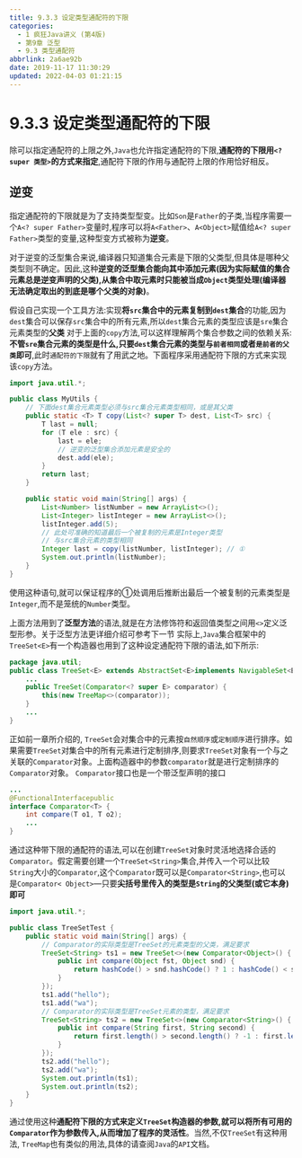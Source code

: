 ```yaml
---
title: 9.3.3 设定类型通配符的下限
categories: 
  - 1 疯狂Java讲义 (第4版)
  - 第9章 泛型
  - 9.3 类型通配符
abbrlink: 2a6ae92b
date: 2019-11-17 11:30:29
updated: 2022-04-03 01:21:15
---
```

# 9.3.3 设定类型通配符的下限 #
除可以指定通配符的上限之外,`Java`也允许指定通配符的下限,**通配符的下限用`<? super 类型>`的方式来指定**,通配符下限的作用与通配符上限的作用恰好相反。
## 逆变 ##
指定通配符的下限就是为了支持类型型变。比如`Son`是`Father`的子类,当程序需要一个`A<? super Father>`变量时,程序可以将`A<Father>`、`A<Object>`赋值给`A<? super Father>`类型的变量,这种型变方式被称为**逆变**。

对于逆变的泛型集合来说,编译器只知道集合元素是下限的父类型,但具体是哪种父类型则不确定。因此,这种**逆变的泛型集合能向其中添加元素(因为实际赋值的集合元素总是逆变声明的父类),从集合中取元素时只能被当成`Object`类型处理(编译器无法确定取出的到底是哪个父类的对象)**。

假设自己实现一个工具方法:实现**将`src`集合中的元素复制到`dest`集合**的功能,因为`dest`集合可以保存`src`集合中的所有元素,所以`dest`集合元素的类型应该是`sre`集合元素类型的**父类**
对于上面的`copy`方法,可以这样理解两个集合参数之间的依赖关系:**不管`sre`集合元素的类型是什么,只要`dest`集合元素的类型与`前者相同`或者`是前者的父类`即可**,此时`通配符的下限`就有了用武之地。下面程序采用通配符下限的方式来实现该`copy`方法。
```java
import java.util.*;

public class MyUtils {
    // 下面dest集合元素类型必须与src集合元素类型相同，或是其父类
    public static <T> T copy(List<? super T> dest, List<T> src) {
        T last = null;
        for (T ele : src) {
            last = ele;
            // 逆变的泛型集合添加元素是安全的
            dest.add(ele);
        }
        return last;
    }

    public static void main(String[] args) {
        List<Number> listNumber = new ArrayList<>();
        List<Integer> listInteger = new ArrayList<>();
        listInteger.add(5);
        // 此处可准确的知道最后一个被复制的元素是Integer类型
        // 与src集合元素的类型相同
        Integer last = copy(listNumber, listInteger); // ①
        System.out.println(listNumber);
    }
}
```
使用这种语句,就可以保证程序的①处调用后推断出最后一个被复制的元素类型是`Integer`,而不是笼统的`Number`类型。

上面方法用到了**泛型方法**的语法,就是在方法修饰符和返回值类型之间用`<>`定义泛型形参。关于泛型方法更详细介绍可参考下一节
实际上,`Java`集合框架中的`TreeSet<E>`有一个构造器也用到了这种设定通配符下限的语法,如下所示:
```java
package java.util;
public class TreeSet<E> extends AbstractSet<E>implements NavigableSet<E>, Cloneable, java.io.Serializable{
    ...
    public TreeSet(Comparator<? super E> comparator) {
        this(new TreeMap<>(comparator));
    }
    ...
}
```
正如前一章所介绍的, `TreeSet`会对集合中的元素按`自然顺序`或`定制顺序`进行排序。如果需要`TreeSet`对集合中的所有元素进行定制排序,则要求`TreeSet`对象有一个与之关联的`Comparator`对象。上面构造器中的参数`comparator`就是进行定制排序的`Comparator`对象。
`Comparator`接口也是一个带泛型声明的接口
```java
...
@FunctionalInterfacepublic
interface Comparator<T> {
    int compare(T o1, T o2);
    ...
}
```
通过这种带下限的通配符的语法,可以在创建`TreeSet`对象时灵活地选择合适的`Comparator`。假定需要创建一个`TreeSet<String>`集合,并传入一个可以比较`String`大小的`Comparator`,这个`Comparator`既可以是`Comparator<String>`,也可以是`Comparator< Object>`—只要**尖括号里传入的类型是`String`的父类型(或它本身)即可**
```java
import java.util.*;

public class TreeSetTest {
    public static void main(String[] args) {
        // Comparator的实际类型是TreeSet的元素类型的父类，满足要求
        TreeSet<String> ts1 = new TreeSet<>(new Comparator<Object>() {
            public int compare(Object fst, Object snd) {
                return hashCode() > snd.hashCode() ? 1 : hashCode() < snd.hashCode() ? -1 : 0;
            }
        });
        ts1.add("hello");
        ts1.add("wa");
        // Comparator的实际类型是TreeSet元素的类型，满足要求
        TreeSet<String> ts2 = new TreeSet<>(new Comparator<String>() {
            public int compare(String first, String second) {
                return first.length() > second.length() ? -1 : first.length() < second.length() ? 1 : 0;
            }
        });
        ts2.add("hello");
        ts2.add("wa");
        System.out.println(ts1);
        System.out.println(ts2);
    }
}
```
通过使用这种**通配符下限的方式来定义`TreeSet`构造器的参数,就可以将所有可用的`Comparator`作为参数传入,从而增加了程序的灵活性**。当然,不仅`TreeSet`有这种用法, `TreeMap`也有类似的用法,具体的请查阅`Java`的`API`文档。
